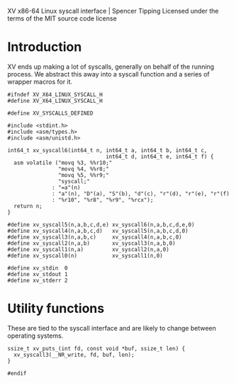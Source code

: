 XV x86-64 Linux syscall interface | Spencer Tipping
Licensed under the terms of the MIT source code license

# Introduction

XV ends up making a lot of syscalls, generally on behalf of the running
process. We abstract this away into a syscall function and a series of wrapper
macros for it.

    #ifndef XV_X64_LINUX_SYSCALL_H
    #define XV_X64_LINUX_SYSCALL_H

    #define XV_SYSCALLS_DEFINED

    #include <stdint.h>
    #include <asm/types.h>
    #include <asm/unistd.h>

    int64_t xv_syscall6(int64_t n, int64_t a, int64_t b, int64_t c,
                                   int64_t d, int64_t e, int64_t f) {
      asm volatile ("movq %3, %%r10;"
                    "movq %4, %%r8;"
                    "movq %5, %%r9;"
                    "syscall;"
                  : "=a"(n)
                  : "a"(n), "D"(a), "S"(b), "d"(c), "r"(d), "r"(e), "r"(f)
                  : "%r10", "%r8", "%r9", "%rcx");
      return n;
    }

    #define xv_syscall5(n,a,b,c,d,e) xv_syscall6(n,a,b,c,d,e,0)
    #define xv_syscall4(n,a,b,c,d)   xv_syscall5(n,a,b,c,d,0)
    #define xv_syscall3(n,a,b,c)     xv_syscall4(n,a,b,c,0)
    #define xv_syscall2(n,a,b)       xv_syscall3(n,a,b,0)
    #define xv_syscall1(n,a)         xv_syscall2(n,a,0)
    #define xv_syscall0(n)           xv_syscall1(n,0)

    #define xv_stdin  0
    #define xv_stdout 1
    #define xv_stderr 2

# Utility functions

These are tied to the syscall interface and are likely to change between
operating systems.

    ssize_t xv_puts_(int fd, const void *buf, ssize_t len) {
      xv_syscall3(__NR_write, fd, buf, len);
    }

    #endif